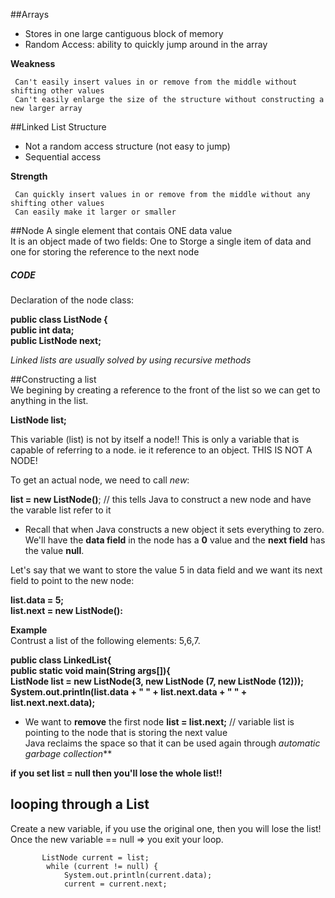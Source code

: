 ##Arrays 
  * Stores in one large cantiguous block of memory 
  * Random Access: ability to quickly jump around in the array 
  
**Weakness** 

     Can't easily insert values in or remove from the middle without shifting other values
     Can't easily enlarge the size of the structure without constructing a new larger array


##Linked List Structure
  * Not a random access structure (not easy to jump)
  * Sequential access 

    
**Strength** 

     Can quickly insert values in or remove from the middle without any shifting other values
     Can easily make it larger or smaller

##Node 
  A single element that contais ONE data value  
  It is an object made of two fields: One to Storge a single item of data and one for storing the reference to the next node   

##### CODE 
  Declaration of the node class:     
  
  **public class ListNode {  
  public int data;  
  public ListNode next;**  
  
_Linked lists are usually solved by using recursive methods_  

##Constructing a list  
We begining by creating a reference to the front of the list so we can get to anything in the list.  
  
**ListNode list;**  
  
This variable (list) is not by itself a node!! This is only a variable that is capable of referring to a node. ie it reference to an object. THIS IS NOT A NODE!  
  
To get an actual node, we need to call _new_:  
  
**list = new ListNode()**;      // this tells Java to construct a new node and have the varable list refer to it   
  
 * Recall that when Java constructs a new object it sets everything to zero.  
 We'll have the **data field** in the node has a  **0** value and the **next field** has the value **null**.  

Let's say that we want to store the value 5 in data field and we want its next field to point to the new node:  
  
  **list.data = 5;**  
  **list.next = new ListNode():**  
    
**Example**   
Contrust a list of the following elements: 5,6,7.
  
  
**public class LinkedList{  
  public static void main(String args[]){  
    ListNode list = new ListNode(3, new ListNode (7, new ListNode (12)));    
    System.out.println(list.data + " " + list.next.data + " " + list.next.next.data);**    
    
    
* We want to **remove** the first node
 **list = list.next;**  // variable list is pointing to the node that is storing the next value  
Java reclaims the space so that it can be used again through _automatic garbage collection_**  
  
**if you set list = null then you'll lose the whole list!!**

## looping through a List  
Create a new variable, if you use the original one, then you will lose the list!  
Once the new variable == null =>  you exit your loop.  
  
  		   ListNode current = list;   
		    while (current != null) {  
		    	System.out.println(current.data);  
		    	current = current.next;  
		    	  
		    	  











